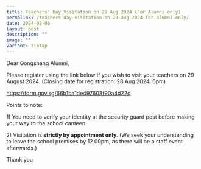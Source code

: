 ```yaml
---
title: Teachers' Day Visitation on 29 Aug 2024 (For Alumni only)
permalink: /teachers-day-visitation-on-29-aug-2024-for-alumni-only/
date: 2024-08-06
layout: post
description: ""
image: ""
variant: tiptap
---
```

<p>Dear Gongshang Alumni,</p>
<p>Please register using the link below if you wish to visit your teachers
on 29 August 2024. (Closing date for registration: 28 Aug 2024, 6pm)</p>
<p><a href="https://form.gov.sg/66b1ba1de497608f90a4d22d" rel="noopener noreferrer nofollow" target="_blank">https://form.gov.sg/66b1ba1de497608f90a4d22d</a>
</p>
<p>Points to note:</p>
<p>1) You need to verify your identity at the security guard post before
making your way to the school canteen.</p>
<p>2) Visitation is <strong>strictly by appointment only</strong>. (We seek
your understanding to leave the school premises by 12.00pm, as there will
be a staff event afterwards.)</p>
<p></p>
<p>Thank you</p>